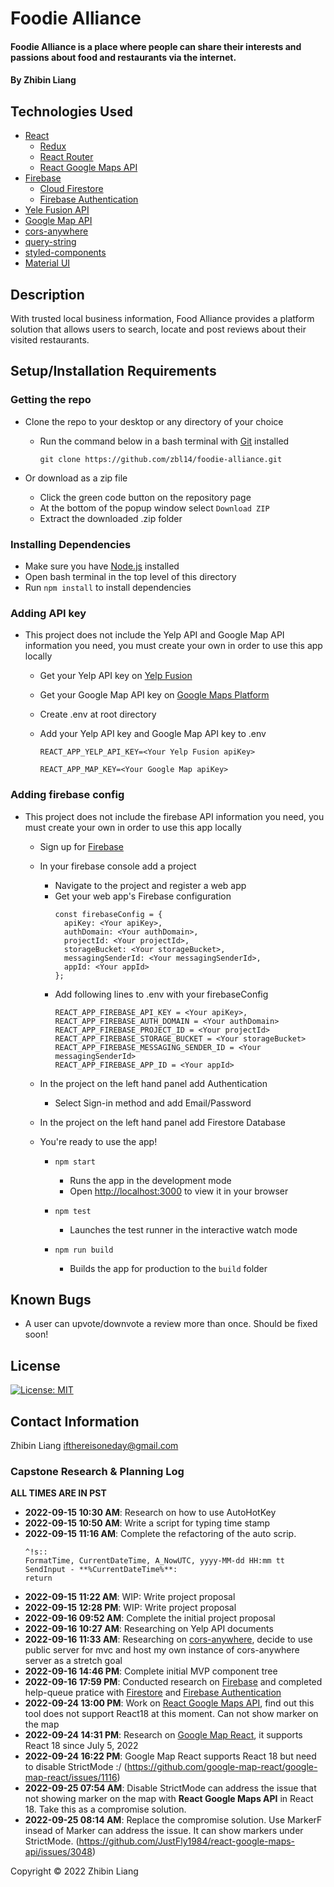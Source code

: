 # Foodie Alliance

#### Foodie Alliance is a place where people can share their interests and passions about food and restaurants via the internet.

#### By Zhibin Liang

## Technologies Used

- [React](https://reactjs.org/)
  - [Redux](https://redux.js.org/)
  - [React Router](https://reactrouter.com/)
  - [React Google Maps API](https://react-google-maps-api-docs.netlify.app/)
- [Firebase](https://firebase.google.com/)
  - [Cloud Firestore](https://firebase.google.com/docs/firestore)
  - [Firebase Authentication](https://firebase.google.com/docs/auth)
- [Yele Fusion API](https://www.yelp.com/developers/documentation/v3/)
- [Google Map API](https://developers.google.com/maps)
- [cors-anywhere](https://github.com/Rob--W/cors-anywhere)
- [query-string](https://github.com/sindresorhus/query-string)
- [styled-components](https://styled-components.com/)
- [Material UI](https://mui.com/)

## Description

With trusted local business information, Food Alliance provides a platform solution that allows users to search, locate and post reviews about their visited restaurants.

## Setup/Installation Requirements

### Getting the repo

- Clone the repo to your desktop or any directory of your choice

  - Run the command below in a bash terminal with [Git](https://github.com/git-guides/install-git) installed

    ```
    git clone https://github.com/zbl14/foodie-alliance.git
    ```

- Or download as a zip file
  - Click the green code button on the repository page
  - At the bottom of the popup window select `Download ZIP`
  - Extract the downloaded .zip folder

### Installing Dependencies

- Make sure you have [Node.js](https://nodejs.org/en/download/) installed
- Open bash terminal in the top level of this directory
- Run `npm install` to install dependencies

### Adding API key

- This project does not include the Yelp API and Google Map API information you need, you must create your own in order to use this app locally

  - Get your Yelp API key on [Yelp Fusion](https://fusion.yelp.com/)
  - Get your Google Map API key on [Google Maps Platform](https://developers.google.com/maps)
  - Create .env at root directory
  - Add your Yelp API key and Google Map API key to .env

    ```
    REACT_APP_YELP_API_KEY=<Your Yelp Fusion apiKey>

    REACT_APP_MAP_KEY=<Your Google Map apiKey>
    ```

### Adding firebase config

- This project does not include the firebase API information you need, you must create your own in order to use this app locally

  - Sign up for [Firebase](https://firebase.google.com/)
  - In your firebase console add a project
    - Navigate to the project and register a web app
    - Get your web app's Firebase configuration
      ```
      const firebaseConfig = {
        apiKey: <Your apiKey>,
        authDomain: <Your authDomain>,
        projectId: <Your projectId>,
        storageBucket: <Your storageBucket>,
        messagingSenderId: <Your messagingSenderId>,
        appId: <Your appId>
      };
      ```
    - Add following lines to .env with your firebaseConfig
      ```
      REACT_APP_FIREBASE_API_KEY = <Your apiKey>,
      REACT_APP_FIREBASE_AUTH_DOMAIN = <Your authDomain>
      REACT_APP_FIREBASE_PROJECT_ID = <Your projectId>
      REACT_APP_FIREBASE_STORAGE_BUCKET = <Your storageBucket>
      REACT_APP_FIREBASE_MESSAGING_SENDER_ID = <Your messagingSenderId>
      REACT_APP_FIREBASE_APP_ID = <Your appId>
      ```
  - In the project on the left hand panel add Authentication
    - Select Sign-in method and add Email/Password
  - In the project on the left hand panel add Firestore Database
  - You're ready to use the app!

    - `npm start`

      - Runs the app in the development mode
      - Open [http://localhost:3000](http://localhost:3000) to view it in your browser

    - `npm test`
      - Launches the test runner in the interactive watch mode
    - `npm run build`
      - Builds the app for production to the `build` folder

## Known Bugs

- A user can upvote/downvote a review more than once. Should be fixed soon!

## License

[![License: MIT](https://img.shields.io/badge/License-MIT-yellow.svg)](https://opensource.org/licenses/MIT)

## Contact Information

Zhibin Liang <ifthereisoneday@gmail.com>

### Capstone Research & Planning Log

**ALL TIMES ARE IN PST**

- **2022-09-15 10:30 AM**: Research on how to use AutoHotKey
- **2022-09-15 10:50 AM**: Write a script for typing time stamp
- **2022-09-15 11:16 AM**: Complete the refactoring of the auto scrip.
  ```
  ^!s::
  FormatTime, CurrentDateTime, A_NowUTC, yyyy-MM-dd HH:mm tt
  SendInput - **%CurrentDateTime%**:
  return
  ```
- **2022-09-15 11:22 AM**: WIP: Write project proposal
- **2022-09-15 12:28 PM**: WIP: Write project proposal
- **2022-09-16 09:52 AM**: Complete the initial project proposal
- **2022-09-16 10:27 AM**: Researching on Yelp API documents
- **2022-09-16 11:33 AM**: Researching on [cors-anywhere](https://github.com/Rob--W/cors-anywhere), decide to use public server for mvc and host my own instance of cors-anywhere server as a stretch goal
- **2022-09-16 14:46 PM**: Complete initial MVP component tree
- **2022-09-16 17:59 PM**: Conducted research on [Firebase](https://firebase.google.com/) and completed help-queue pratice with [Firestore](https://firebase.google.com/docs/firestore) and [Firebase Authentication](https://firebase.google.com/docs/auth)
- **2022-09-24 13:00 PM**: Work on [React Google Maps API](https://github.com/JustFly1984/react-google-maps-api), find out this tool does not support React18 at this moment. Can not show marker on the map
- **2022-09-24 14:31 PM**: Research on [Google Map React](https://github.com/google-map-react/google-map-react), it supports React 18 since July 5, 2022
- **2022-09-24 16:22 PM**: Google Map React supports React 18 but need to disable StrictMode :/ (https://github.com/google-map-react/google-map-react/issues/1116)
- **2022-09-25 07:54 AM**: Disable StrictMode can address the issue that not showing marker on the map with **React Google Maps API** in React 18. Take this as a compromise solution.
- **2022-09-25 08:14 AM**: Replace the compromise solution. Use MarkerF insead of Marker can address the issue. It can show markers under StrictMode. (https://github.com/JustFly1984/react-google-maps-api/issues/3048)

Copyright &copy; 2022 Zhibin Liang
